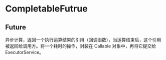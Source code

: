 # CompletableFutrue

## Future

异步计算，返回一个执行运算结果的引用（回调函数），当运算结束后，这个引用被返回给调用方。将一个耗时的操作，封装在 Callable 对象中，再将它提交给 ExecutorService。
